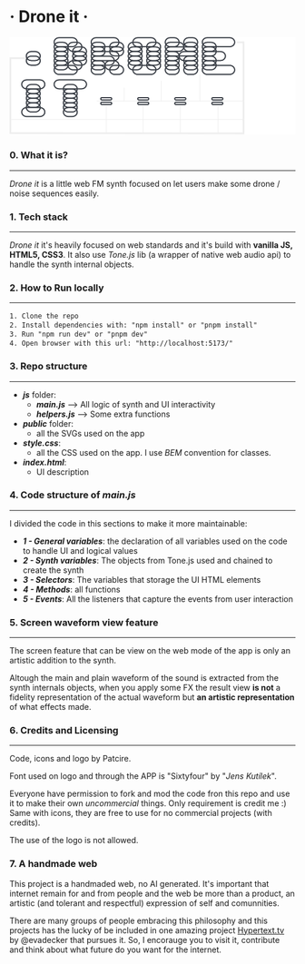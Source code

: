 
# · Drone it ·

![Logo of drone it](/public/LOGO.svg)

### 0. What it is?
***

*Drone it* is a little web FM synth focused on let users make some drone / noise sequences
easily.

### 1. Tech stack
***

*Drone it* it's heavily focused on web standards and it's build with  **vanilla JS, HTML5, CSS3**. It also use
*Tone.js* lib (a wrapper of native web audio api) to handle the
synth internal objects.

### 2. How to Run locally
***
    
    1. Clone the repo
    2. Install dependencies with: "npm install" or "pnpm install"
    3. Run "npm run dev" or "pnpm dev"
    4. Open browser with this url: "http://localhost:5173/"


### 3. Repo structure
***

* ***js*** folder: 
    * ***main.js*** --> All logic of synth and UI interactivity
    * ***helpers.js*** --> Some extra functions
* ***public*** folder:
  * all the SVGs used on the app
* ***style.css***:
    * all the CSS used on the app. I use *BEM* convention for classes.
* ***index.html***:
    * UI description

### 4. Code structure of ***main.js***
***

I divided the code in this sections to make it more maintainable:

* ***1 - General variables***: the declaration of all variables used on the code to handle UI and logical values
* ***2 - Synth variables***: The objects from Tone.js used and chained to create the synth
* ***3 - Selectors***: The variables that storage the UI HTML elements
* ***4 - Methods***: all functions
* ***5 - Events***: All the listeners that capture the events from user interaction


### 5. Screen waveform view feature
***

The screen feature that can be view on the web mode of the app is only an artistic addition to the synth.

Altough the main and plain waveform of the sound is extracted from the synth internals objects, when you apply some FX the result view **is not** a fidelity representation of the actual waveform but **an artistic representation** of what effects made. 

### 6. Credits and Licensing
***

Code, icons and logo by Patcire. 

Font used on logo and through the APP is "Sixtyfour" by "*Jens Kutílek*".

Everyone have permission to fork and mod the code fron this repo and use it to make their own *uncommercial* things. Only requirement is credit me :) Same with icons, they are free to use for no commercial projects (with credits).

The use of the logo is not allowed.

### 7. A handmade web 

This project is a handmaded web, no AI generated. It's important that internet remain for and from people and the web be more than a product, an artistic (and tolerant and respectful) expression of self and comunnities. 

There are many groups of people embracing this philosophy and this projects has the lucky of be included in one amazing project [Hypertext.tv](https://github.com/evadecker/hypertext.tv) by @evadecker that pursues it. So, I encorauge you to visit it, contribute and think about what future do you want for the internet. 
